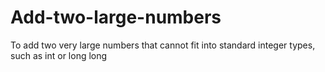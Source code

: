 # Add-two-large-numbers
To add two very large numbers that cannot fit into standard integer types, such as int or long long

